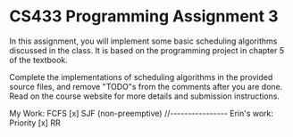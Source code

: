 # CS433 Programming Assignment 3

In this assignment, you will implement some basic scheduling algorithms discussed in the class. It is based on the programming project in chapter 5 of the textbook. 

Complete the implementations of scheduling algorithms in the provided source files, and remove "TODO"s from the comments after you are done. Read on the course website for more details and submission instructions. 

My Work:
FCFS [x]
SJF (non-preemptive)
//----------------
Erin's work:
Priority [x]
RR

